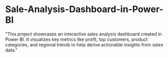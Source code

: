 # Sale-Analysis-Dashboard-in-Power-BI
"This project showcases an interactive sales analysis dashboard created in Power BI. It visualizes key metrics like profit, top customers, product categories, and regional trends to help derive actionable insights from sales data."
